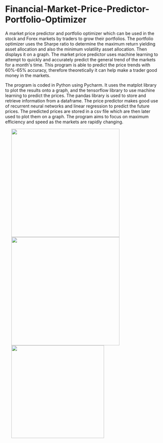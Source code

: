 # Financial-Market-Price-Predictor-Portfolio-Optimizer

A market price predictor and portfolio optimizer which can be used in the stock and Forex markets by traders to grow their portfolios. The portfolio optimizer uses the Sharpe ratio to determine the maximum return yielding asset allocation and also the minimum volatility asset allocation. Then displays it on a graph. The market price predictor uses machine learning to attempt to quickly and accurately predict the general trend of the markets for a month's time. This program is able to predict the price trends with 60%-65% accuracy, therefore theoretically it can help make a trader good money in the markets.

The program is coded in Python using Pycharm. It uses the matplot library to plot the results onto a graph, and the tensorflow library to
use machine learning to predict the prices. The pandas library is used to store and retrieve information from a dataframe. The price
predictor makes good use of recurrent neural networks and linear regression to predict the future prices. The predicted prices are stored
in a csv file which are then later used to plot them on a graph. The program aims to focus on maximum efficiency and speed as the markets are rapidly changing.


<p float="left">
  <img src="https://user-images.githubusercontent.com/43008021/58757710-f8020980-84de-11e9-8257-302d0601763d.png" width="350" hspace="20"/>
  <img src="https://user-images.githubusercontent.com/43008021/58757721-40b9c280-84df-11e9-9690-5e4a81af50a8.png" width="350" hspace="20"/>
  <img src="https://user-images.githubusercontent.com/43008021/58757717-25e74e00-84df-11e9-82af-d7ab3951cc83.PNG" width="300" hspace="20"/>
</p>
